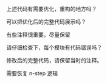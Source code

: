 上述代码有需要优化，重构的地方吗？

可以把优化后的完整代码展示吗？

有些注释很重要，尽量保留

请仔细检查下，每个模块有代码错误吗？

修改后的完整代码，请保留当时的注释。

需要恢复 n-step 逻辑

